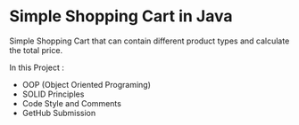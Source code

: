 # Simple Shopping Cart in Java

Simple Shopping Cart that can contain different product types and calculate the total price.

In this Project :
- OOP (Object Oriented Programing)
- SOLID Principles
- Code Style and Comments
- GetHub Submission
